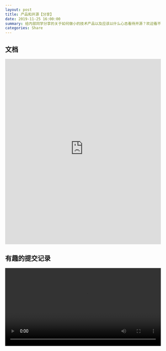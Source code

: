 ```yaml
---
layout: post
title: 产品和开源【分享】
date: 2019-11-25 16:00:00
summary: 给内部同学分享的关于如何做小的技术产品以及应该以什么心态看待开源？欢迎看不懂的同学留言讨论！
categories: Share
---
```


## 文档

<iframe src="https://qpluspicture.oss-cn-beijing.aliyuncs.com/ts-upload/oN9nbH.pdf" width="100%" height="600px" frameborder="no" border="0" marginwidth="0" marginheight="0" scrolling="no" allowtransparency="yes"></iframe>

## 有趣的提交记录

<video width="100%" controls>
  <source src="https://qpluspicture.oss-cn-beijing.aliyuncs.com/tfUCLw/code-commit.mp4" type="video/mp4">
</video>

